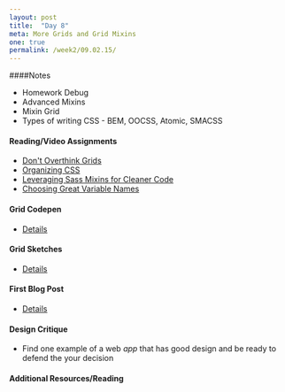 ```yaml
---
layout: post
title:  "Day 8"
meta: More Grids and Grid Mixins
one: true
permalink: /week2/09.02.15/
---
```

####Notes
- Homework Debug
- Advanced Mixins
- Mixin Grid
- Types of writing CSS - BEM, OOCSS, Atomic, SMACSS

#### Reading/Video Assignments
- [Don't Overthink Grids](https://css-tricks.com/dont-overthink-it-grids/)
- [Organizing CSS](https://mattstauffer.co/blog/organizing-css-oocss-smacss-and-bem)
- [Leveraging Sass Mixins for Cleaner Code](http://thesassway.com/intermediate/leveraging-sass-mixins-for-cleaner-code)
- [Choosing Great Variable Names](http://thesassway.com/beginner/variable-naming)

#### Grid Codepen
- [Details](/09.02.15/sass-grid-codepen/)

#### Grid Sketches
- [Details](/09.02.15/grid-sketches/)

#### First Blog Post
- [Details](/09.02.15/first-blog-post/)

#### Design Critique
- Find one example of a web _app_ that has good design and be ready to defend the your decision

#### Additional Resources/Reading

